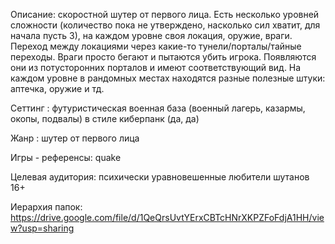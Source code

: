 
Описание: скоростной шутер от первого лица. Есть несколько уровней сложности (количество пока не утверждено, насколько сил хватит, для начала пусть 3), на каждом уровне своя локация, оружие, враги. Переход между локациями через какие-то тунели/порталы/тайные переходы. Враги просто бегают и пытаются убить игрока. Появляются они из потусторонних порталов и имеют соответствующий вид. На каждом уровне в рандомных местах находятся разные полезные штуки: аптечка, оружие и тд. 

Сеттинг : футуристическая военная база (военный лагерь, казармы, окопы, подвалы) в стиле киберпанк (да, да)

Жанр : шутер от первого лица

Игры - референсы: quake

Целевая аудитория: психически уравновешенные любители шутанов 16+ 

Иерархия папок:
https://drive.google.com/file/d/1QeQrsUvtYErxCBTcHNrXKPZFoFdjA1HH/view?usp=sharing
